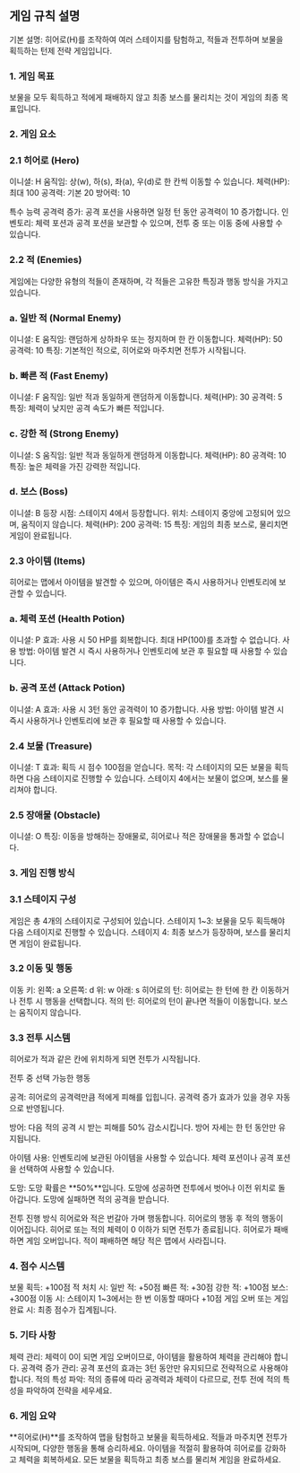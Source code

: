 ## 게임 규칙 설명
기본 설명: 히어로(H)를 조작하여 여러 스테이지를 탐험하고, 적들과 전투하며 보물을 획득하는 턴제 전략 게임입니다.

### 1. 게임 목표
보물을 모두 획득하고 적에게 패배하지 않고 최종 보스를 물리치는 것이 게임의 최종 목표입니다.

### 2. 게임 요소

### 2.1 히어로 (Hero)
이니셜: H
움직임: 상(w), 하(s), 좌(a), 우(d)로 한 칸씩 이동할 수 있습니다.
체력(HP): 최대 100
공격력: 기본 20
방어력: 10

특수 능력
공격력 증가: 공격 포션을 사용하면 일정 턴 동안 공격력이 10 증가합니다.
인벤토리: 체력 포션과 공격 포션을 보관할 수 있으며, 전투 중 또는 이동 중에 사용할 수 있습니다.

### 2.2 적 (Enemies)
게임에는 다양한 유형의 적들이 존재하며, 각 적들은 고유한 특징과 행동 방식을 가지고 있습니다.

### a. 일반 적 (Normal Enemy)
이니셜: E
움직임: 랜덤하게 상하좌우 또는 정지하며 한 칸 이동합니다.
체력(HP): 50
공격력: 10
특징: 기본적인 적으로, 히어로와 마주치면 전투가 시작됩니다.

### b. 빠른 적 (Fast Enemy)
이니셜: F
움직임: 일반 적과 동일하게 랜덤하게 이동합니다.
체력(HP): 30
공격력: 5
특징: 체력이 낮지만 공격 속도가 빠른 적입니다.

### c. 강한 적 (Strong Enemy)
이니셜: S
움직임: 일반 적과 동일하게 랜덤하게 이동합니다.
체력(HP): 80
공격력: 10
특징: 높은 체력을 가진 강력한 적입니다.

### d. 보스 (Boss)
이니셜: B
등장 시점: 스테이지 4에서 등장합니다.
위치: 스테이지 중앙에 고정되어 있으며, 움직이지 않습니다.
체력(HP): 200
공격력: 15
특징: 게임의 최종 보스로, 물리치면 게임이 완료됩니다.

### 2.3 아이템 (Items)
히어로는 맵에서 아이템을 발견할 수 있으며, 아이템은 즉시 사용하거나 인벤토리에 보관할 수 있습니다.

### a. 체력 포션 (Health Potion)
이니셜: P
효과: 사용 시 50 HP를 회복합니다. 최대 HP(100)를 초과할 수 없습니다.
사용 방법: 아이템 발견 시 즉시 사용하거나 인벤토리에 보관 후 필요할 때 사용할 수 있습니다.

### b. 공격 포션 (Attack Potion)
이니셜: A
효과: 사용 시 3턴 동안 공격력이 10 증가합니다.
사용 방법: 아이템 발견 시 즉시 사용하거나 인벤토리에 보관 후 필요할 때 사용할 수 있습니다.

### 2.4 보물 (Treasure)
이니셜: T
효과: 획득 시 점수 100점을 얻습니다.
목적: 각 스테이지의 모든 보물을 획득하면 다음 스테이지로 진행할 수 있습니다. 스테이지 4에서는 보물이 없으며, 보스를 물리쳐야 합니다.

### 2.5 장애물 (Obstacle)
이니셜: O
특징: 이동을 방해하는 장애물로, 히어로나 적은 장애물을 통과할 수 없습니다.

### 3. 게임 진행 방식

### 3.1 스테이지 구성
게임은 총 4개의 스테이지로 구성되어 있습니다.
스테이지 1~3: 보물을 모두 획득해야 다음 스테이지로 진행할 수 있습니다.
스테이지 4: 최종 보스가 등장하며, 보스를 물리치면 게임이 완료됩니다.

### 3.2 이동 및 행동
이동 키:
왼쪽: a
오른쪽: d
위: w
아래: s
히어로의 턴:
히어로는 한 턴에 한 칸 이동하거나 전투 시 행동을 선택합니다.
적의 턴:
히어로의 턴이 끝나면 적들이 이동합니다. 보스는 움직이지 않습니다.

### 3.3 전투 시스템
히어로가 적과 같은 칸에 위치하게 되면 전투가 시작됩니다.

전투 중 선택 가능한 행동

공격:
히어로의 공격력만큼 적에게 피해를 입힙니다.
공격력 증가 효과가 있을 경우 자동으로 반영됩니다.

방어:
다음 적의 공격 시 받는 피해를 50% 감소시킵니다.
방어 자세는 한 턴 동안만 유지됩니다.

아이템 사용:
인벤토리에 보관된 아이템을 사용할 수 있습니다.
체력 포션이나 공격 포션을 선택하여 사용할 수 있습니다.

도망:
도망 확률은 **50%**입니다.
도망에 성공하면 전투에서 벗어나 이전 위치로 돌아갑니다.
도망에 실패하면 적의 공격을 받습니다.

전투 진행 방식
히어로와 적은 번갈아 가며 행동합니다.
히어로의 행동 후 적의 행동이 이어집니다.
히어로 또는 적의 체력이 0 이하가 되면 전투가 종료됩니다.
히어로가 패배하면 게임 오버입니다.
적이 패배하면 해당 적은 맵에서 사라집니다.

### 4. 점수 시스템
보물 획득: +100점
적 처치 시:
일반 적: +50점
빠른 적: +30점
강한 적: +100점
보스: +300점
이동 시: 스테이지 1~3에서는 한 번 이동할 때마다 +10점
게임 오버 또는 게임 완료 시: 최종 점수가 집계됩니다.

### 5. 기타 사항
체력 관리: 체력이 0이 되면 게임 오버이므로, 아이템을 활용하여 체력을 관리해야 합니다.
공격력 증가 관리: 공격 포션의 효과는 3턴 동안만 유지되므로 전략적으로 사용해야 합니다.
적의 특성 파악: 적의 종류에 따라 공격력과 체력이 다르므로, 전투 전에 적의 특성을 파악하여 전략을 세우세요.

### 6. 게임 요약
**히어로(H)**를 조작하여 맵을 탐험하고 보물을 획득하세요.
적들과 마주치면 전투가 시작되며, 다양한 행동을 통해 승리하세요.
아이템을 적절히 활용하여 히어로를 강화하고 체력을 회복하세요.
모든 보물을 획득하고 최종 보스를 물리쳐 게임을 완료하세요.
